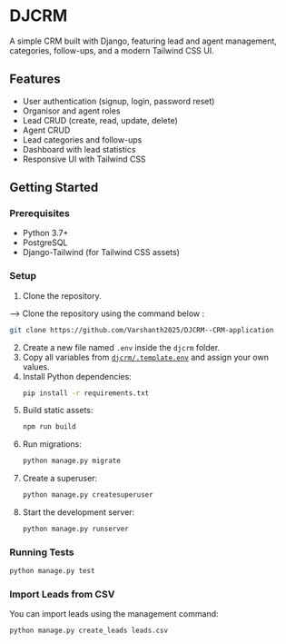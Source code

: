 # DJCRM

A simple CRM built with Django, featuring lead and agent management, categories, follow-ups, and a modern Tailwind CSS UI.

## Features

- User authentication (signup, login, password reset)
- Organisor and agent roles
- Lead CRUD (create, read, update, delete)
- Agent CRUD
- Lead categories and follow-ups
- Dashboard with lead statistics
- Responsive UI with Tailwind CSS

## Getting Started

### Prerequisites

- Python 3.7+
- PostgreSQL
- Django-Tailwind (for Tailwind CSS assets)

### Setup

1. Clone the repository.

--> Clone the repository using the command below :

```bash
git clone https://github.com/Varshanth2025/DJCRM--CRM-application

```

2. Create a new file named `.env` inside the `djcrm` folder.
3. Copy all variables from [`djcrm/.template.env`](djcrm/.template.env) and assign your own values.
4. Install Python dependencies:
   ```sh
   pip install -r requirements.txt
   ```
5. Build static assets:
   ```sh
   npm run build
   ```
6. Run migrations:
   ```sh
   python manage.py migrate
   ```
7. Create a superuser:
   ```sh
   python manage.py createsuperuser
   ```
8. Start the development server:
   ```sh
   python manage.py runserver
   ```

### Running Tests

```sh
python manage.py test
```

### Import Leads from CSV

You can import leads using the management command:

```sh
python manage.py create_leads leads.csv
```
